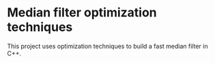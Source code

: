# Median filter optimization techniques
This project uses optimization techniques to build a fast median filter in C++.
